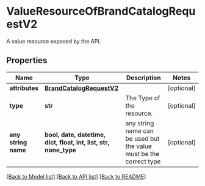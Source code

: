 # ValueResourceOfBrandCatalogRequestV2

A value resource exposed by the API.

## Properties
Name | Type | Description | Notes
------------ | ------------- | ------------- | -------------
**attributes** | [**BrandCatalogRequestV2**](BrandCatalogRequestV2.md) |  | [optional] 
**type** | **str** | The Type of the resource. | [optional] 
**any string name** | **bool, date, datetime, dict, float, int, list, str, none_type** | any string name can be used but the value must be the correct type | [optional]

[[Back to Model list]](../README.md#documentation-for-models) [[Back to API list]](../README.md#documentation-for-api-endpoints) [[Back to README]](../README.md)


